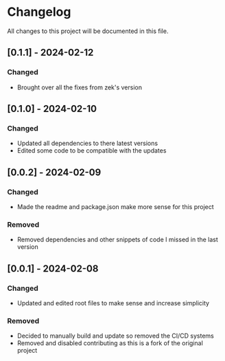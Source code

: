 # Changelog
All changes to this project will be documented in this file.

## [0.1.1] - 2024-02-12
### Changed
- Brought over all the fixes from zek's version

## [0.1.0] - 2024-02-10
### Changed
- Updated all dependencies to there latest versions
- Edited some code to be compatible with the updates

## [0.0.2] - 2024-02-09
### Changed
- Made the readme and package.json make more sense for this project
### Removed
- Removed dependencies and other snippets of code I missed in the last version

## [0.0.1] - 2024-02-08
### Changed
- Updated and edited root files to make sense and increase simplicity
### Removed
- Decided to manually build and update so removed the CI/CD systems
- Removed and disabled contributing as this is a fork of the original project
